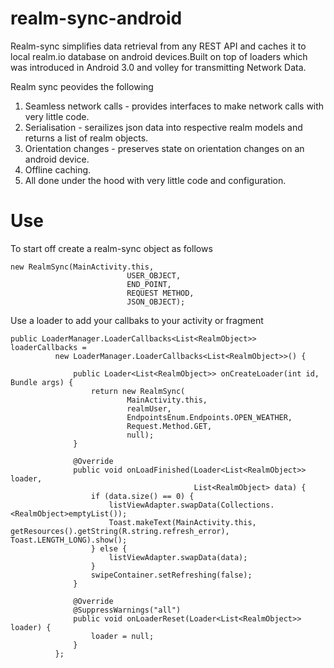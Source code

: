 # realm-sync-android

Realm-sync simplifies data retrieval from any REST API and caches it to local realm.io database on android devices.Built on top of loaders which was introduced in Android 3.0 and volley for transmitting Network Data.

Realm sync peovides the following 

1. Seamless network calls - provides interfaces to make network calls with very little code.
2. Serialisation - serailizes json data into respective realm models and returns a list of realm objects.
3. Orientation changes - preserves state on orientation changes on an android device.
4. Offline caching.
5. All done under the hood with very little code and configuration.

# Use

  To start off create a realm-sync object as follows
  
  ```
  new RealmSync(MainActivity.this,
                            USER_OBJECT, 
                            END_POINT,   
                            REQUEST METHOD,
                            JSON_OBJECT); 
  ```
                            
  Use a loader to add your callbaks to your activity or fragment
  
  ```
  public LoaderManager.LoaderCallbacks<List<RealmObject>> loaderCallbacks =
            new LoaderManager.LoaderCallbacks<List<RealmObject>>() {

                public Loader<List<RealmObject>> onCreateLoader(int id, Bundle args) {
                    return new RealmSync(
                            MainActivity.this,
                            realmUser,
                            EndpointsEnum.Endpoints.OPEN_WEATHER,
                            Request.Method.GET, 
                            null);
                }

                @Override
                public void onLoadFinished(Loader<List<RealmObject>> loader,
                                           List<RealmObject> data) {
                    if (data.size() == 0) {
                        listViewAdapter.swapData(Collections.<RealmObject>emptyList());
                        Toast.makeText(MainActivity.this, getResources().getString(R.string.refresh_error), Toast.LENGTH_LONG).show();
                    } else {
                        listViewAdapter.swapData(data);
                    }
                    swipeContainer.setRefreshing(false);
                }

                @Override
                @SuppressWarnings("all")
                public void onLoaderReset(Loader<List<RealmObject>> loader) {
                    loader = null;
                }
            };
            
  ```

